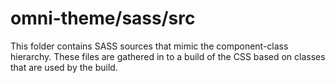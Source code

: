 # omni-theme/sass/src

This folder contains SASS sources that mimic the component-class hierarchy. These files
are gathered in to a build of the CSS based on classes that are used by the build.
